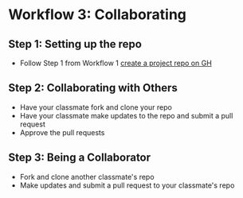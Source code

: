 # Workflow 3:  Collaborating

## Step 1:  Setting up the repo
- Follow Step 1 from Workflow 1 [create a project repo on GH](https://github.com/reshamas/git-intro-workshop/blob/master/workflows/w_1_create_update_myrepo.md#step-1--create-a-repo-on-github)
  
## Step 2:  Collaborating with Others
- Have your classmate fork and clone your repo
- Have your classmate make updates to the repo and submit a pull request
- Approve the pull requests

## Step 3:  Being a Collaborator
- Fork and clone another classmate's repo
- Make updates and submit a pull request to your classmate's repo

  
